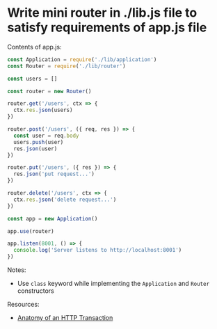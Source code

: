 # Write mini router in ./lib.js file to satisfy requirements of app.js file

Contents of app.js:

```js
const Application = require('./lib/application')
const Router = require('./lib/router')

const users = []

const router = new Router()

router.get('/users', ctx => {
  ctx.res.json(users)
})

router.post('/users', ({ req, res }) => {
  const user = req.body
  users.push(user)
  res.json(user)
})

router.put('/users', ({ res }) => {
  res.json('put request...')
})

router.delete('/users', ctx => {
  ctx.res.json('delete request...')
})

const app = new Application()

app.use(router)

app.listen(8001, () => {
  console.log('Server listens to http://localhost:8001')
})


```

Notes:

* Use `class` keyword while implementing the `Application` and `Router` constructors

Resources:

* [Anatomy of an HTTP Transaction](https://nodejs.org/en/docs/guides/anatomy-of-an-http-transaction/)
